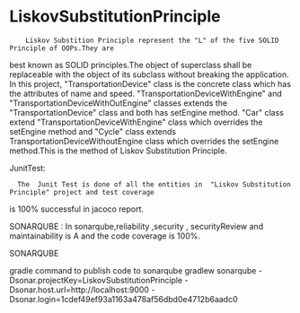 # LiskovSubstitutionPrinciple

        Liskov Substition Principle represent the "L" of the five SOLID Principle of OOPs.They are 
best known as SOLID principles.The object of superclass shall be replaceable with the object of its
subclass without breaking the application.
         In this project, "TransportationDevice" class is the concrete class which has the attributes of 
name and speed. "TransportationDeviceWithEngine" and "TransportationDeviceWithOutEngine"
classes extends the "TransportationDevice" class and both has setEngine method. "Car" class extend 
"TransportationDeviceWithEngine" class which overrides the setEngine method and "Cycle" class extends
TransportationDeviceWithoutEngine class which overrides the setEngine method.This is the method of Liskov
Substitution Principle.

JunitTest:
  
      The  Junit Test is done of all the entities in  "Liskov Substitution Principle" project and test coverage 
is 100% successful in jacoco report.

       
  SONARQUBE :
          In sonarqube,reliability ,security , securityReview and maintainability is A and 
the code coverage is 100%. 


       
  SONARQUBE 
  
  gradle command to publish code to sonarqube
gradlew sonarqube 
  -Dsonar.projectKey=LiskovSubstitutionPrinciple 
  -Dsonar.host.url=http://localhost:9000 
  -Dsonar.login=1cdef49ef93a1163a478af56dbd0e4712b6aadc0